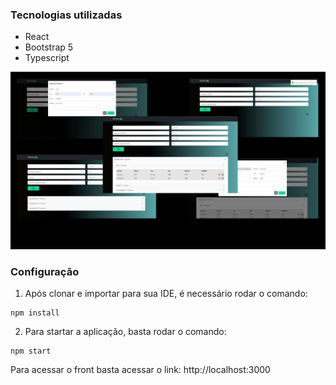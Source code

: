 
### Tecnologias utilizadas
- React
- Bootstrap 5
- Typescript

![projeto.png](projeto.png)

### Configuração
1) Após clonar e importar para sua IDE, é necessário rodar o comando:
```
npm install
```

2) Para startar a aplicação, basta rodar o comando:
```
npm start
```

Para acessar o front basta acessar o link: http://localhost:3000
